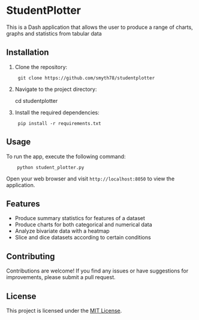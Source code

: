# StudentPlotter

This is a Dash application that allows the user to produce a range of charts, graphs and statistics from tabular data

## Installation

1. Clone the repository:

        git clone https://github.com/smyth78/studentplotter


2. Navigate to the project directory:

    cd studentplotter


3. Install the required dependencies:


        pip install -r requirements.txt

## Usage

To run the  app, execute the following command:


        python student_plotter.py

Open your web browser and visit `http://localhost:8050` to view the application.

## Features

- Produce summary statistics for features of a dataset
- Produce charts for both categorical and numerical data
- Analyze bivariate data with a heatmap
- Slice and dice datasets according to certain conditions

## Contributing

Contributions are welcome! If you find any issues or have suggestions for improvements, please submit a pull request.

## License

This project is licensed under the [MIT License](LICENSE).

  
